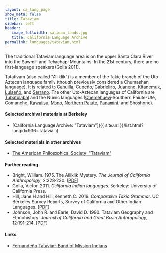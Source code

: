 ```yaml
---
layout: ca_lang_page
show_meta: false
title: Tataviam
sidebar: left
header:
   image_fullwidth: salinan_lands.jpg
   title: California Language Archive
permalink: languages/tataviam.html
---
```


The traditional Tataviam language area is on the upper Santa Clara River into the Sawmill and Tehachapi Mountains. In the 21st century, there are no first-language speakers (Golla 2011).

Tatativam (also called "Alliklik") is a member of the Takic branch of the Uto-Aztecan language family (though previously considered a Chumashan language). It is related to [Cahuilla](cahuilla.html), [Cupeño](cupeno.html), [Gabrielino](gabrielino.html), [Juaneno](juaneno.html), [Kitanemuk](kitanemuk.html), [Luiseño](luiseno.html), and [Serrano](serrano.html). The other Uto-Aztecan languages of California are [Tubatulabal](tubatulabal.html) and the Numic languages ([Chemehuevi](chemehuevi.html)-Southern Paiute-Ute, Comanche, [Kawaiisu](kawaiisu.html), [Mono](mono.html), [Northern Paiute](northern-paiute.html), [Panamint](panamint.html), and Shoshone).

#### Selected archival materials at Berkeley

* [California Language Archive: "Tataviam"]({{ site.url }}/list.html?langid=936=Tataviam)

#### Selected materials in other archives

* [The American Philosophical Society: "Tataviam"](https://indigenousguide.amphilsoc.org/search?f%5B0%5D=guide_language_content_title%3ATataviam)

#### Further reading

* Bright, William. 1975. The Alliklik Mystery. *The Journal of California Anthropology*, 2:228-230.
[[PDF](https://escholarship.org/content/qt1xw151z5/qt1xw151z5.pdf)]
* Golla, Victor. 2011. *California Indian languages.* Berkeley: University of California Press.
* Hill, Jane H and Hill, Kenneth C. 2019. *Comparative Takic Grammar.* UC Berkeley Survey Reports, Survey of California and Other Indian Languages.
[[PDF](https://escholarship.org/uc/item/6tr732gg)]
* Johnson, John R. and Earle, David D. 1990. Tataviam Geography and Ethnohistory. *Journal of California and Great Basin Anthropology*, 12:191-214.
[[PDF](https://www.jstor.org/stable/27825422?casa_token=DAJ7lHqwlOUAAAAA%3Au5EocHfgroMUGRH6NrrC-dtUh_ieTrBKL4XIPy--4Cat1bZIQXp7eIcS-1uu6-OI6N1C5yIlMESg_vPCxKHOge0F59DUfigZRj--8JZOQkg7k7QtVTE&amp;seq=1#metadata_info_tab_contents)]

#### Links

* [Fernandeño Tataviam Band of Mission Indians](http://www.tataviam.org/)

